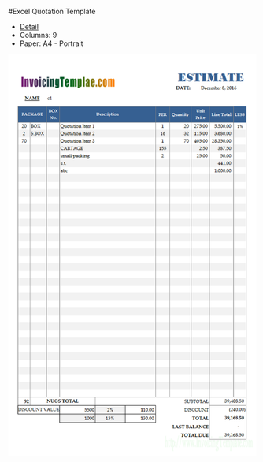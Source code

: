 ﻿#Excel Quotation Template
- [Detail](https://www.invoicingtemplate.com/excelquotationtemplate)
- Columns: 9
- Paper: A4 - Portrait

![Screenshot for Excel Quotation Template](excelquotationtemplate.png)